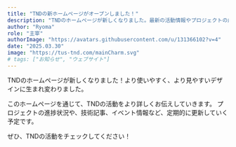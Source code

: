 ```yaml
---
title: "TNDの新ホームページがオープンしました！"
description: "TNDのホームページが新しくなりました。最新の活動情報やプロジェクトの成果をより分かりやすくお届けします。"
author: "Ryoma"
role: "主宰"
authorImage: "https://avatars.githubusercontent.com/u/131366102?v=4"
date: "2025.03.30"
image: "https://tus-tnd.com/mainCharm.svg"
# tags: ["お知らせ", "ウェブサイト"]
---
```



TNDのホームページが新しくなりました！より使いやすく、より見やすいデザインに生まれ変わりました。

このホームページを通じて、TNDの活動をより詳しくお伝えしていきます。
プロジェクトの進捗状況や、技術記事、イベント情報など、定期的に更新していく予定です。

ぜひ、TNDの活動をチェックしてください！